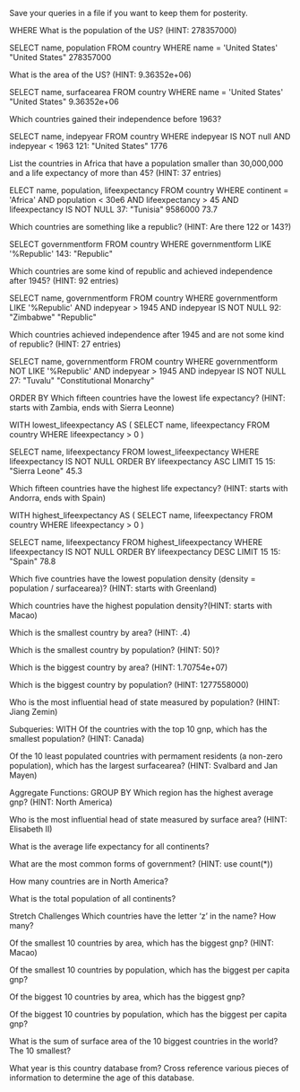 Save your queries in a file if you want to keep them for posterity.

WHERE
What is the population of the US? (HINT: 278357000)

SELECT name, population
FROM country
WHERE name = 'United States'
"United States"	278357000

What is the area of the US? (HINT: 9.36352e+06)

SELECT name, surfacearea
FROM country
WHERE name = 'United States'
"United States"	9.36352e+06

Which countries gained their independence before 1963?

SELECT name, indepyear
FROM country
WHERE indepyear IS NOT null
AND indepyear < 1963
121: "United States"	1776

List the countries in Africa that have a population smaller than 30,000,000 and a life expectancy of more than 45? (HINT: 37 entries)

ELECT name, population, lifeexpectancy
FROM country 
WHERE continent = 'Africa' AND population < 30e6 AND lifeexpectancy > 45 AND lifeexpectancy IS NOT NULL
37: "Tunisia"	9586000	73.7

Which countries are something like a republic? (HINT: Are there 122 or 143?)

SELECT governmentform
FROM country
WHERE governmentform LIKE '%Republic'
143: "Republic"

Which countries are some kind of republic and achieved independence after 1945? (HINT: 92 entries)

SELECT name, governmentform
FROM country
WHERE governmentform LIKE '%Republic'
AND indepyear > 1945 AND indepyear IS NOT NULL
92: "Zimbabwe"	"Republic"

Which countries achieved independence after 1945 and are not some kind of republic? (HINT: 27 entries)

SELECT name, governmentform
FROM country
WHERE governmentform NOT LIKE '%Republic'
AND indepyear > 1945 AND indepyear IS NOT NULL
27: "Tuvalu"	"Constitutional Monarchy"

ORDER BY
Which fifteen countries have the lowest life expectancy? (HINT: starts with Zambia, ends with Sierra Leonne)

WITH lowest_lifeexpectancy AS (
SELECT name, lifeexpectancy
FROM country
WHERE lifeexpectancy > 0
)

SELECT name, lifeexpectancy
FROM lowest_lifeexpectancy
WHERE lifeexpectancy IS NOT NULL 
ORDER BY lifeexpectancy ASC
LIMIT 15
15: "Sierra Leone"	45.3

Which fifteen countries have the highest life expectancy? (HINT: starts with Andorra, ends with Spain)

WITH highest_lifeexpectancy AS (
SELECT name, lifeexpectancy
FROM country
WHERE lifeexpectancy > 0
)

SELECT name, lifeexpectancy
FROM highest_lifeexpectancy
WHERE lifeexpectancy IS NOT NULL 
ORDER BY lifeexpectancy DESC
LIMIT 15
15: "Spain"	78.8

Which five countries have the lowest population density (density = population / surfacearea)? (HINT: starts with Greenland)


Which countries have the highest population density?(HINT: starts with Macao)


Which is the smallest country by area? (HINT: .4)


Which is the smallest country by population? (HINT: 50)?


Which is the biggest country by area? (HINT: 1.70754e+07)


Which is the biggest country by population? (HINT: 1277558000)


Who is the most influential head of state measured by population? (HINT: Jiang Zemin)


Subqueries: WITH
Of the countries with the top 10 gnp, which has the smallest population? (HINT: Canada)


Of the 10 least populated countries with permament residents (a non-zero population), which has the largest surfacearea? (HINT: Svalbard and Jan Mayen)


Aggregate Functions: GROUP BY
Which region has the highest average gnp? (HINT: North America)


Who is the most influential head of state measured by surface area? (HINT: Elisabeth II)


What is the average life expectancy for all continents?


What are the most common forms of government? (HINT: use count(*))


How many countries are in North America?


What is the total population of all continents?


Stretch Challenges
Which countries have the letter ‘z’ in the name? How many?


Of the smallest 10 countries by area, which has the biggest gnp? (HINT: Macao)


Of the smallest 10 countries by population, which has the biggest per capita gnp?


Of the biggest 10 countries by area, which has the biggest gnp?


Of the biggest 10 countries by population, which has the biggest per capita gnp?


What is the sum of surface area of the 10 biggest countries in the world? The 10 smallest?


What year is this country database from? Cross reference various pieces of information to determine the age of this database.